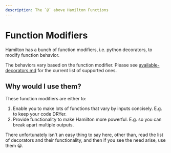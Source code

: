 ```yaml
---
description: The `@` above Hamilton Functions
---
```


# Function Modifiers

Hamilton has a bunch of function modifiers, i.e. python decorators, to modify function behavior.

The behaviors vary based on the function modifier. Please see [available-decorators.md](../api-reference/available-decorators.md "mention") for the current list of supported ones.

## Why would I use them?

These function modifiers are either to:

1. Enable you to make lots of functions that vary by inputs concisely. E.g. to keep your code DRYer.
2. Provide functionality to make Hamilton more powerful. E.g. so you can break apart multiple outputs.

There unfortunately isn't an easy thing to say here, other than, read the list of decorators and their functionality, and then if you see the need arise, use them 😀.
